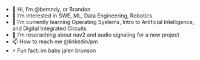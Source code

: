 - 👋 Hi, I’m @bemndy, or Brandon 
- 👀 I’m interested in SWE, ML, Data Engineering, Robotics
- 🌱 I’m currently learning Operating Systems, Intro to Artificial Intelligence, and Digital Integrated Circuits
- 💞️ I’m reseraching about nav2 and audio signaling for a new project
- 📫 How to reach me @linkedin/pm
- ⚡ Fun fact: im baby jalen brunson 

<!---
bemndy/bemndy is a ✨ special ✨ repository because its `README.md` (this file) appears on your GitHub profile.
You can click the Preview link to take a look at your changes.
--->
